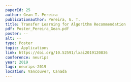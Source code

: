 ```yaml
---
paperId: 25
author: Gean T. Pereira
publicationauthor: Pereira, G. T.
title: Transfer Learning for Algorithm Recommendation
pdf: Poster_Pereira_Gean.pdf
poster: --
alt: --
type: Poster
topic: Applications
link: https://doi.org/10.52591/lxai2019120836
conference: neurips
year: 2019
tags: neurips-2019
location: Vancouver, Canada
---
```


